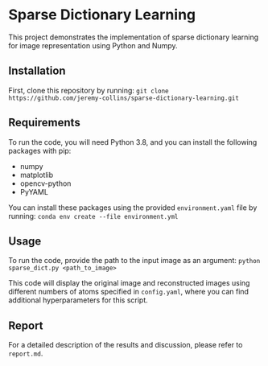 # Sparse Dictionary Learning

This project demonstrates the implementation of sparse dictionary learning for image representation using Python and Numpy.


## Installation

First, clone this repository by running:
`git clone https://github.com/jeremy-collins/sparse-dictionary-learning.git`

## Requirements

To run the code, you will need Python 3.8, and you can install the following packages with pip:

- numpy
- matplotlib
- opencv-python
- PyYAML

You can install these packages using the provided `environment.yaml` file by running:
`conda env create --file environment.yml`


## Usage

To run the code, provide the path to the input image as an argument:
`python sparse_dict.py <path_to_image>`

This code will display the original image and reconstructed images using different numbers of atoms specified in `config.yaml`, where you can find additional hyperparameters for this script.

## Report

For a detailed description of the results and discussion, please refer to `report.md`.